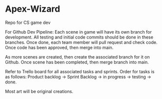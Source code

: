 # Apex-Wizard
Repo for CS game dev 



For Github Dev Pipeline:
Each scene in game will have its own branch for development. All testing and initial code commits should be done in these branches. 
Once done, each team member will pull request and check code. Once code has been approved, then merge into main.

As more scenes are created, then create the associated branch for it on Github. Once scene has been completed, then merge branch into main. 

Refer to Trello board for all associated tasks and sprints. Order for tasks is as follows: Product backlog -> Sprint Backlog -> in progress -> testing -> done.

Most art will be original creations.